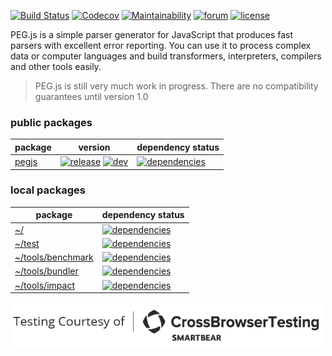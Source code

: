 [![Build Status](https://dev.azure.com/pegjs/pegjs/_apis/build/status/Azure%20Pipelines?branchName=master)](https://dev.azure.com/pegjs/pegjs/_build/latest?definitionId=1?branchName=master)
[![Codecov](https://codecov.io/gh/pegjs/pegjs/branch/master/graph/badge.svg)](https://codecov.io/gh/pegjs/pegjs)
[![Maintainability](https://api.codeclimate.com/v1/badges/2d1f0313dea3e28e191f/maintainability)](https://codeclimate.com/github/pegjs/pegjs/maintainability)
[![forum](https://gitq.com/badge.svg)](https://gitq.com/pegjs/pegjs)
[![license](https://img.shields.io/badge/license-mit-blue.svg)](https://opensource.org/licenses/MIT)

PEG.js is a simple parser generator for JavaScript that produces fast parsers with excellent error reporting. You can use it to process complex data or computer languages and build transformers, interpreters, compilers and other tools easily.

> PEG.js is still very much work in progress. There are no compatibility guarantees until version 1.0

### public packages

| package | version | dependency status |
| ------- | ------- | ----------------- |
| [pegjs][P001] | [![release][P002]][P003] [![dev][P004]][P005] | [![dependencies][P006]][P007] |

### local packages

| package | dependency status |
| ------- | ----------------- |
| [~/][L013] | [![dependencies][L014]][L015] |
| [~/test][L001] | [![dependencies][L002]][L003] |
| [~/tools/benchmark][L004] | [![dependencies][L005]][L006] |
| [~/tools/bundler][L007] | [![dependencies][L008]][L009] |
| [~/tools/impact][L010] | [![dependencies][L011]][L012] |

[<img src="website/img/CBT_OS-logo_Black-H.png" width="500" />](https://crossbrowsertesting.com/)

<!-- packages/pegjs -->
[P001]: https://github.com/pegjs/pegjs/tree/master/packages/pegjs
[P002]: https://img.shields.io/npm/v/pegjs.svg
[P003]: https://www.npmjs.com/package/pegjs
[P004]: https://img.shields.io/npm/v/pegjs/dev.svg
[P005]: https://github.com/pegjs/pegjs
[P006]: https://img.shields.io/david/pegjs/pegjs.svg?path=packages/pegjs
[P007]: https://david-dm.org/pegjs/pegjs?path=packages/pegjs

<!-- https://github.com/pegjs/pegjs/ -->
[L013]: https://github.com/pegjs/pegjs/tree/master/
[L014]: https://img.shields.io/david/pegjs/pegjs.svg
[L015]: https://david-dm.org/pegjs/pegjs

<!-- test -->
[L001]: https://github.com/pegjs/pegjs/tree/master/test
[L002]: https://img.shields.io/david/pegjs/pegjs.svg?path=test
[L003]: https://david-dm.org/pegjs/pegjs?path=test

<!-- tools/benchmark -->
[L004]: https://github.com/pegjs/pegjs/tree/master/tools/benchmark
[L005]: https://img.shields.io/david/pegjs/pegjs.svg?path=tools/benchmark
[L006]: https://david-dm.org/pegjs/pegjs?path=tools/benchmark

<!-- tools/bundler -->
[L007]: https://github.com/pegjs/pegjs/tree/master/tools/bundler
[L008]: https://img.shields.io/david/pegjs/pegjs.svg?path=tools/bundler
[L009]: https://david-dm.org/pegjs/pegjs?path=tools/bundler

<!-- tools/impact -->
[L010]: https://github.com/pegjs/pegjs/tree/master/tools/impact
[L011]: https://img.shields.io/david/pegjs/pegjs.svg?path=tools/impact
[L012]: https://david-dm.org/pegjs/pegjs?path=tools/impact

